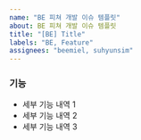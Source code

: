 ```yaml
---
name: "BE 피쳐 개발 이슈 템플릿"
about: BE 피쳐 개발 이슈 템플릿
title: "[BE] Title"
labels: "BE, Feature"
assignees: "beemiel, suhyunsim"
---
```


### 기능

- 세부 기능 내역 1
- 세부 기능 내역 2
- 세부 기능 내역 3
